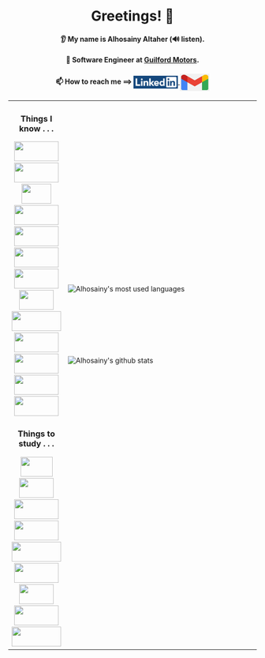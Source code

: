 <h1 align="center">Greetings! 👋</h1>

<h4 align="center">👂 My name is Alhosainy Altaher (🔊 listen).</h4>
<h4 align="center"> 💼 Software Engineer at <a href="http://guilfordmotors.com/">Guilford Motors</a>.</h4>
<h4 align="center">📫 How to reach me ==> 
  <a href="https://www.linkedin.com/in/alhosainy-altaher-62597072/" color="none">
    <img align="center" width="90px" height="26px" src="/linkedin-image.png" alt="LinkedIn's logo">
  </a>
  <a href="mailto:alhosainy.altaher@gmail.com">
    <img align="center" width="60px" height="35px" src="/gmail-img.jpg" alt="Google Mail Icon">
  </a>
</h4>


<table align="center">
  <tr>
    <th width="483">
      <h3>Things I know . . .</h3>
      <img width="90" height="40" src="https://img.shields.io/badge/-Java-%23007396?logo=java">
      <img width="90" height="40" src="https://img.shields.io/badge/-JavaScript-%23F7DF1E?logo=javascript&logoColor=black">
      <img width="60" height="40" src="https://img.shields.io/badge/-C-%23273593">
      <img width="90" height="40" src="https://img.shields.io/badge/-Python-%23ffdb4a?logo=python">
      <img width="90" height="40" src="https://img.shields.io/badge/-CSS-%231572B6?logo=css3">
      <img width="90" height="40" src="https://img.shields.io/badge/-JSON-%23000000?logo=json&logoColor=white&labelColor=grey&color=white">
      <img width="90" height="40" src="https://img.shields.io/badge/-HTML-%23E34F26?logo=html5&labelColor=E34F26&logoColor=white">
      <img width="70" height="40" src="https://img.shields.io/badge/-XML-lightgrey?labelColor=#de5934">
      <img width="100" height="40" src="https://img.shields.io/badge/-MongoDB-%2347A248?logo=mongodb&labelColor=412f1f">
      <img width="90" height="40" src="https://img.shields.io/badge/-ReactJs-61DAFB?logo=react&logoColor=white">
      <img width="90" height="40" src="https://badges.aleen42.com/src/node.svg">
      <img width="90" height="40" src="https://img.shields.io/badge/-Jest-%23C21325?logo=jest&labelColor=white&logoColor=C21325">
      <img width="90" height="40" src="https://img.shields.io/badge/-JUnit-%2325A162?logo=junit5&labelColor=white">
      <h3>Things to study . . .</h3>  
      <img width="65" height="40" src="https://img.shields.io/badge/-C%23-%232b0976">
      <img width="70" height="40" src="https://img.shields.io/badge/-C%2B%2B-%2300599C?logo=c++">
      <img width="90" height="40" src="https://img.shields.io/badge/-Oracle%20SQL-%23F80000?logo=oracle&logoColor=F80000&labelColor=white">
      <img width="90" height="40" src="https://img.shields.io/badge/-MSSQL-%23F80000?logo=microsoftsqlserver&logoColor=CC2927&color=f2f2f2&labelColor=2a2f45">
      <img width="100" height="40" src="https://img.shields.io/badge/-PostgreSQL-%234169E1?logo=postgresql&labelColor=white&logoColor=4169E1"> 
      <img width="90" height="40" src="https://img.shields.io/badge/-MySQL-%234479A1?logo=mysql&logoColor=d88700&labelColor=white">
      <img width="70" height="40" src="https://img.shields.io/badge/-.NET-%23512BD4">
      <img width="90" height="40" src="https://badges.aleen42.com/src/vue.svg">   
      <img width="100" height="40" src="https://badges.aleen42.com/src/angular.svg">      
    </th>
    <td>
      <a href="https://github.com/hosja83/">
        <img height="145" width="495" align="right" src="https://github-readme-stats.vercel.app/api/top-langs/?username=hosja83&layout=compact&theme=gruvbox_light&hide_border=true" alt="Alhosainy's most used languages">
      </a> 
      <a href="https://github.com/hosja83/">
        <img height="220" width="495" align="right" src="https://github-readme-stats.vercel.app/api?username=hosja83&show_icons=true&include_all_commits=true&theme=gruvbox_light&hide_border=true" alt="Alhosainy's github stats">
    </td>
  </tr>
</table>

<!--
**hosja83/hosja83** is a ✨ _special_ ✨ repository because its `README.md` (this file) appears on your GitHub profile.

Here are some ideas to get you started:

- 🔭 I’m currently working on ...
- 🌱 I’m currently learning ...
- 💬 Ask me about ...
- 📫 How to reach me: ...
- ⚡ Fun fact: ...
-->
